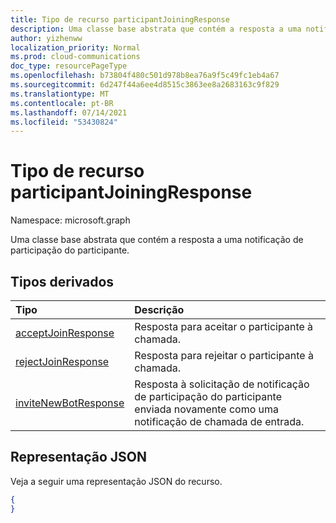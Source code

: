 ```yaml
---
title: Tipo de recurso participantJoiningResponse
description: Uma classe base abstrata que contém a resposta a uma notificação de participação do participante.
author: yizhenww
localization_priority: Normal
ms.prod: cloud-communications
doc_type: resourcePageType
ms.openlocfilehash: b73804f480c501d978b8ea76a9f5c49fc1eb4a67
ms.sourcegitcommit: 6d247f44a6ee4d8515c3863ee8a2683163c9f829
ms.translationtype: MT
ms.contentlocale: pt-BR
ms.lasthandoff: 07/14/2021
ms.locfileid: "53430824"
---
```

# <a name="participantjoiningresponse-resource-type"></a>Tipo de recurso participantJoiningResponse

Namespace: microsoft.graph

Uma classe base abstrata que contém a resposta a uma notificação de participação do participante.

## <a name="derived-types"></a>Tipos derivados

| Tipo                                                   | Descrição                                                                                          |
| :----------------------------------------------------- | :--------------------------------------------------------------------                                |
| [acceptJoinResponse](./acceptjoinresponse.md)          | Resposta para aceitar o participante à chamada.                                                           |
| [rejectJoinResponse](./rejectjoinresponse.md)          | Resposta para rejeitar o participante à chamada.                                                           |
| [inviteNewBotResponse](./invitenewbotresponse.md)      | Resposta à solicitação de notificação de participação do participante enviada novamente como uma notificação de chamada de entrada. |

## <a name="json-representation"></a>Representação JSON

Veja a seguir uma representação JSON do recurso.

<!-- {
  "blockType": "resource",
  "optionalProperties": [],
  "abstract": true,
  "@odata.type": "microsoft.graph.participantJoiningResponse"
}-->
```json
{
}
```

<!-- uuid: 8fcb5dbc-d5aa-4681-8e31-b001d5168d79
2015-10-25 14:57:30 UTC -->
<!--
{
  "type": "#page.annotation",
  "description": "participantJoiningResponse resource",
  "keywords": "",
  "section": "documentation",
  "tocPath": "",
  "suppressions": []
}
-->
